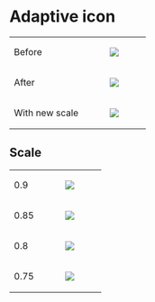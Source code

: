# Adaptive icon
|     |     |
| --- | --- | 
| Before | <figure class="image"><img src="1_Adaptive icon_image.png"></figure> |
| After | <figure class="image"><img src="6_Adaptive icon_image.png"></figure> |
| With new scale | <figure class="image"><img src="4_Adaptive icon_image.png"></figure> |

## Scale

|     |     |
| --- | --- |
| 0.9 | <figure class="image"><img src="2_Adaptive icon_image.png"></figure> |
| 0.85 | <figure class="image"><img src="5_Adaptive icon_image.png"></figure> |
| 0.8 | <figure class="image"><img src="Adaptive icon_image.png"></figure> |
| 0.75 | <figure class="image"><img src="3_Adaptive icon_image.png"></figure> |